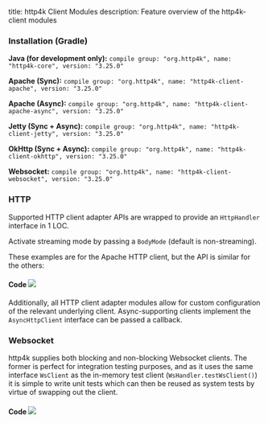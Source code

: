 title: http4k Client Modules
description: Feature overview of the http4k-client modules

### Installation (Gradle)
**Java (for development only):** ```compile group: "org.http4k", name: "http4k-core", version: "3.25.0"```

**Apache (Sync):** ```compile group: "org.http4k", name: "http4k-client-apache", version: "3.25.0"```

**Apache (Async):** ```compile group: "org.http4k", name: "http4k-client-apache-async", version: "3.25.0"```

**Jetty (Sync + Async):** ```compile group: "org.http4k", name: "http4k-client-jetty", version: "3.25.0"```

**OkHttp (Sync + Async):** ```compile group: "org.http4k", name: "http4k-client-okhttp", version: "3.25.0"```

**Websocket:** ```compile group: "org.http4k", name: "http4k-client-websocket", version: "3.25.0"```

### HTTP
Supported HTTP client adapter APIs are wrapped to provide an `HttpHandler` interface in 1 LOC.

Activate streaming mode by passing a `BodyMode` (default is non-streaming).

These examples are for the Apache HTTP client, but the API is similar for the others:

#### Code [<img class="octocat" src="/img/octocat-32.png"/>](https://github.com/http4k/http4k/blob/master/src/docs/guide/modules/clients/example_http.kt)
<script src="https://gist-it.appspot.com/https://github.com/http4k/http4k/blob/master/src/docs/guide/modules/clients/example_http.kt"></script>

Additionally, all HTTP client adapter modules allow for custom configuration of the relevant underlying client. Async-supporting clients implement the `AsyncHttpClient` interface can be passed a callback.

### Websocket
http4k supplies both blocking and non-blocking Websocket clients. The former is perfect for integration testing purposes, and as it uses the same interface `WsClient` as the in-memory test client (`WsHandler.testWsClient()`) it is simple to write unit tests which can then be reused as system tests by virtue of swapping out the client.

#### Code [<img class="octocat" src="/img/octocat-32.png"/>](https://github.com/http4k/http4k/blob/master/src/docs/guide/modules/clients/example_websocket.kt)
<script src="https://gist-it.appspot.com/https://github.com/http4k/http4k/blob/master/src/docs/guide/modules/clients/example_websocket.kt"></script>

